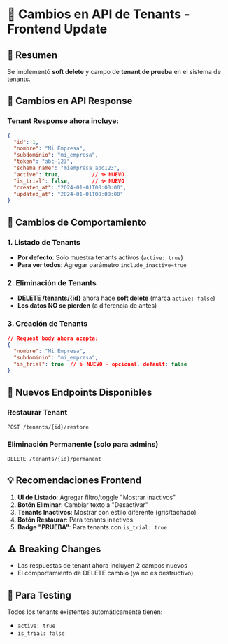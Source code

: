 # 🏢 Cambios en API de Tenants - Frontend Update

## 📝 Resumen
Se implementó **soft delete** y campo de **tenant de prueba** en el sistema de tenants.

## 🔧 Cambios en API Response

### Tenant Response ahora incluye:
```json
{
  "id": 1,
  "nombre": "Mi Empresa",
  "subdominio": "mi_empresa",
  "token": "abc-123",
  "schema_name": "miempresa_abc123",
  "active": true,          // ✨ NUEVO
  "is_trial": false,       // ✨ NUEVO  
  "created_at": "2024-01-01T00:00:00",
  "updated_at": "2024-01-01T00:00:00"
}
```

## 🎯 Cambios de Comportamiento

### 1. **Listado de Tenants**
- **Por defecto**: Solo muestra tenants activos (`active: true`)
- **Para ver todos**: Agregar parámetro `include_inactive=true`

### 2. **Eliminación de Tenants** 
- **DELETE /tenants/{id}** ahora hace **soft delete** (marca `active: false`)
- **Los datos NO se pierden** (a diferencia de antes)

### 3. **Creación de Tenants**
```json
// Request body ahora acepta:
{
  "nombre": "Mi Empresa",
  "subdominio": "mi_empresa", 
  "is_trial": true  // ✨ NUEVO - opcional, default: false
}
```

## 🔄 Nuevos Endpoints Disponibles

### Restaurar Tenant
```http
POST /tenants/{id}/restore
```

### Eliminación Permanente (solo para admins)
```http
DELETE /tenants/{id}/permanent
```

## 💡 Recomendaciones Frontend

1. **UI de Listado**: Agregar filtro/toggle "Mostrar inactivos"
2. **Botón Eliminar**: Cambiar texto a "Desactivar" 
3. **Tenants Inactivos**: Mostrar con estilo diferente (gris/tachado)
4. **Botón Restaurar**: Para tenants inactivos
5. **Badge "PRUEBA"**: Para tenants con `is_trial: true`

## ⚠️ Breaking Changes
- Las respuestas de tenant ahora incluyen 2 campos nuevos
- El comportamiento de DELETE cambió (ya no es destructivo)

## 🧪 Para Testing
Todos los tenants existentes automáticamente tienen:
- `active: true` 
- `is_trial: false`
